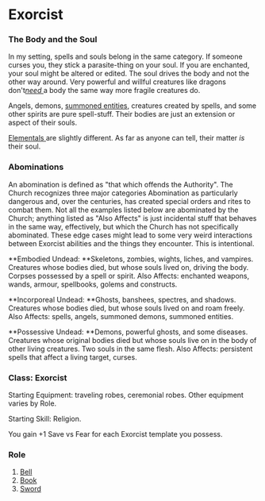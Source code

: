 
# Exorcist

### The Body and the Soul

In my setting, spells and souls belong in the same category. If someone curses you, they stick a parasite-thing on your soul. If you are enchanted, your soul might be altered or edited. The soul drives the body and not the other way around. Very powerful and willful creatures like dragons don't[*need* ](http://coinsandscrolls.blogspot.ca/2017/05/osr-unique-death-conditions.html)a body the same way more fragile creatures do. 

Angels, demons, [summoned entities](https://coinsandscrolls.blogspot.ca/2017/04/osr-100-entities-you-can-summon.html), creatures created by spells, and some other spirits are pure spell-stuff. Their bodies are just an extension or aspect of their souls.

[Elementals ](https://coinsandscrolls.blogspot.ca/2017/03/osr-what-does-elemental-want.html)are slightly different. As far as anyone can tell, their matter *is* their soul.

### Abominations

An abomination is defined as "that which offends the Authority". The Church recognizes three major categories Abomination as particularly dangerous and, over the centuries, has created special orders and rites to combat them. Not all the examples listed below are abominated by the Church; anything listed as "Also Affects" is just incidental stuff that behaves in the same way, effectively, but which the Church has not specifically abominated. These edge cases might lead to some very weird interactions between Exorcist abilities and the things they encounter. This is intentional.

**Embodied Undead: **Skeletons, zombies, wights, liches, and vampires. Creatures whose bodies died, but whose souls lived on, driving the body. Corpses possessed by a spell or spirit. Also Affects: enchanted weapons, wands, armour, spellbooks, golems and constructs. 

**Incorporeal Undead: **Ghosts, banshees, spectres, and shadows. Creatures whose bodies died, but whose souls lived on and roam freely. Also Affects: spells, angels, summoned demons, summoned entities.

**Possessive Undead: **Demons, powerful ghosts, and some diseases. Creatures whose  original bodies died but whose souls live on in the body of other living creatures. Two souls in the same flesh. Also Affects: persistent spells that affect a living target, curses.

### Class: Exorcist

Starting Equipment: traveling robes, ceremonial robes. Other equipment varies by Role.

Starting Skill: Religion.

You gain +1 Save vs Fear for each Exorcist template you possess.

### Role

1. [Bell](https://coinsandscrolls.blogspot.ca/2017/09/osr-class-bell-exorcists.html)
2. [Book](https://coinsandscrolls.blogspot.ca/2017/09/osr-class-book-exorcist.html)
3. [Sword](https://coinsandscrolls.blogspot.ca/2017/10/osr-class-sword-exorcist.html)